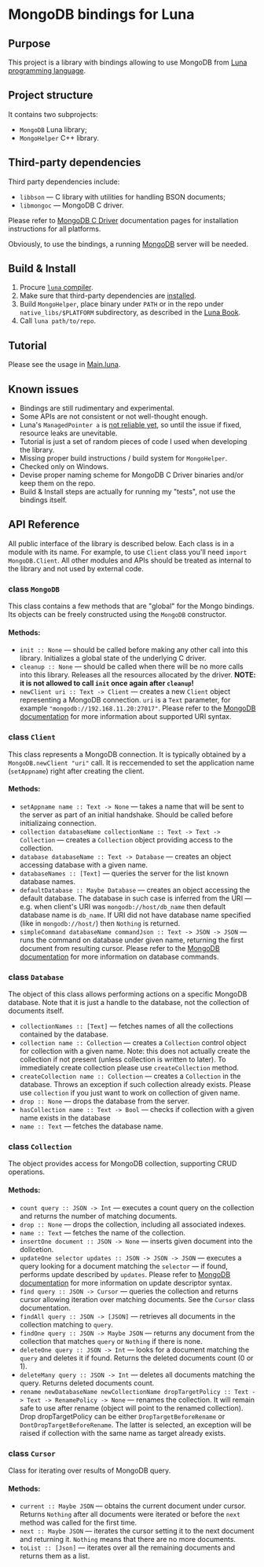 # MongoDB bindings for Luna


## Purpose
This project is a library with bindings allowing to use MongoDB from [Luna programming language](https://www.luna-lang.org/). 

## Project structure
It contains two subprojects:
* `MongoDB` Luna library;
* `MongoHelper` C++ library.

## Third-party dependencies
Third party dependencies include:
* `libbson` — C library with utilities for handling BSON documents;
* `libmongoc` — MongoDB C driver.

Please refer to [MongoDB C Driver](http://mongoc.org/libmongoc/current/installing.html) documentation pages for installation instructions for all platforms.

Obviously, to use the bindings, a running [MongoDB](https://www.mongodb.com/) server will be needed.

## Build & Install
1. Procure [`luna` compiler](https://github.com/luna/luna).
2. Make sure that third-party dependencies are [installed]((http://mongoc.org/libmongoc/current/installing.html)).
3. Build `MongoHelper`, place binary under `PATH` or in the repo under `native_libs/$PLATFORM` subdirectory, as described in the [Luna Book](https://luna-lang.gitbooks.io/docs/content/calling-c-functions.html).
4. Call `luna path/to/repo`.

## Tutorial

Please see the usage in [Main.luna](src/Main.luna).

## Known issues
* Bindings are still rudimentary and experimental.
* Some APIs are not consistent or not well-thought enough.
* Luna's `ManagedPointer a` is [not reliable yet](https://github.com/luna/luna/issues/212), so until the issue if fixed, resource leaks are unevitable.
* Tutorial is just a set of random pieces of code I used when developing the library.
* Missing proper build instructions / build system for `MongoHelper`.
* Checked only on Windows.
* Devise proper naming scheme for MongoDB C Driver binaries and/or keep them on the repo.
* Build & Install steps are actually for running my "tests", not use the bindings itself.

## API Reference
All public interface of the library is described below. Each class is in a module with its name. For example, to use `Client` class you'll need `import MongoDB.Client`. All other modules and APIs should be treated as internal to the library and not used by external code.

### class `MongoDB`

This class contains a few methods that are "global" for the Mongo bindings. Its objects can be freely constructed using the `MongoDB` constructor.

#### Methods:
* `init :: None` — should be called before making any other call into this library. Initializes a global state of the underlying C driver.
* `cleanup :: None` — should be called when there will be no more calls into this library. Releases all the resources allocated by the driver. **NOTE: it is not allowed to call `init` once again after `cleanup`!**
* `newClient uri :: Text -> Client` — creates a new `Client` object representing a MongoDB connection. `uri` is a `Text` parameter, for example `"mongodb://192.168.11.20:27017"`. Please refer to the [MongoDB documentation](https://docs.mongodb.com/manual/reference/connection-string/?_ga=2.226838301.1022409252.1529405873-838949899.1529405873) for more information about supported URI syntax.

### class `Client`
This class represents a MongoDB connection. It is typically obtained by a `MongoDB.newClient "uri"` call. It is reccemended to set the application name (`setAppname`) right after creating the client.

#### Methods:
* `setAppname name :: Text -> None` — takes a name that will be sent to the server as part of an initial handshake. Should be called before initializaing connection.
* `collection databaseName collectionName :: Text -> Text -> Collection` — creates a `Collection` object providing access to the collection. 
* `database databaseName :: Text -> Database` — creates an object accessing database with a given name.
* `databaseNames :: [Text]` — queries the server for the list known database names.
* `defaultDatabase :: Maybe Database` — creates an object accessing the default database. The database in such case is inferred from the URI — e.g. when client's URI was `mongodb://host/db_name` then default database name is `db_name`. If URI did not have database name specified (like in `mongodb://host/`) then `Nothing` is returned.
* `simpleCommand databaseName commandJson :: Text -> JSON -> JSON` — runs the command on database under given name, returning the first document from resulting cursor. Please refer to the [MongoDB documentation](https://docs.mongodb.com/manual/reference/command/?_ga=2.258977546.1022409252.1529405873-838949899.1529405873) for more information on database commands.

### class `Database`
The object of this class allows performing actions on a specific MongoDB database. Note that it is just a handle to the database, not the collection of documents itself.
* `collectionNames :: [Text]` — fetches names of all the collections contained by the database.
* `collection name :: Collection` — creates a `Collection` control object for collection with a given name. Note: this does not actually create the collection if not present (unless collection is written to later). To immediately create collection please use `createCollection` method. 
* `createCollection name :: Collection` — creates a `Collection` in the database. Throws an exception if such collection already exists. Please use `collection` if you just want to work on collection of given name.
* `drop :: None` — drops the database from the server.
* `hasCollection name :: Text -> Bool` — checks if collection with a given name exists in the database
* `name :: Text` — fetches the database name.

### class `Collection`
The object provides access for MongoDB collection, supporting CRUD operations.

#### Methods:
* `count query :: JSON -> Int` — executes a count query on the collection and returns the number of matching documents.
* `drop :: None` — drops the collection, including all associated indexes.
* `name :: Text` — fetches the name of the collection.
* `insertOne document :: JSON -> None` — inserts given document into the dollcetion.
* `updateOne selector updates :: JSON -> JSON -> JSON` — executes a query looking for a document matching the `selector` — if found, performs update described by `updates`. Please refer to [MongoDB documentation](https://docs.mongodb.com/master/reference/command/update/?_ga=2.267346574.1022409252.1529405873-838949899.1529405873) for more information on update descriptor syntax.
* `find query :: JSON -> Cursor` — queries the collection and returns cursor allowing iteration over matching documents. See the `Cursor` class documentation.
* `findAll query :: JSON -> [JSON]` — retrieves all documents in the collection matching to `query`.
* `findOne query :: JSON -> Maybe JSON` — returns any document from the collection that matches `query` or `Nothing` if there is none.
* `deleteOne query :: JSON -> Int` — looks for a document matching the `query` and deletes it if found. Returns the deleted documents count (0 or 1).
* `deleteMany query :: JSON -> Int` — deletes all documents matching the query. Returns deleted documents count.
* `rename newDatabaseName newCollectionName dropTargetPolicy :: Text -> Text -> RenamePolicy -> None` — renames the collection. It will remain safe to use after rename (object will point to the renamed collection). Drop dropTargetPolicy can be either `DropTargetBeforeRename` or `DontDropTargetBeforeRename`. The latter is selected, an exception will be raised if collection with the same name as target already exists.

### class `Cursor`
Class for iterating over results of MongoDB query. 

#### Methods:
* `current :: Maybe JSON` — obtains the current document under cursor. Returns `Nothing` after all documents were iterated or before the `next` method was called for the first time. 
* `next :: Maybe JSON` — iterates the cursor setting it to the next document and returning it. `Nothing` means that there are no more documents.
* `toList :: [Json]` — iterates over all the remaining documents and returns them as a list.
